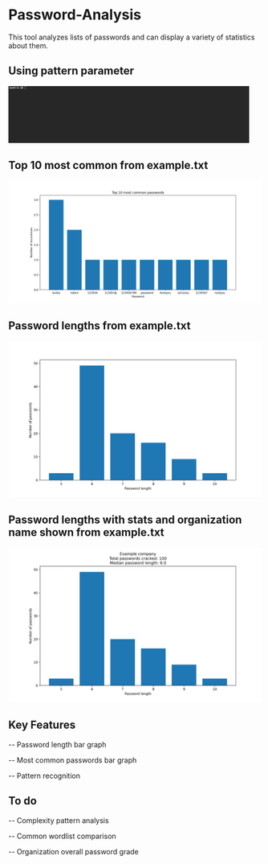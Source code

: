 # Password-Analysis


This tool analyzes lists of passwords and can display a variety of statistics about them.

## Using pattern parameter
![](https://github.com/sc1341/Password-Analysis/blob/main/examples/pattern.gif "Pattern example")

## Top 10 most common from example.txt
![](https://github.com/sc1341/Password-Analysis/blob/main/examples/images/most_common.png "Top 10 most common from example.txt")

## Password lengths from example.txt
![](https://github.com/sc1341/Password-Analysis/blob/main/examples/images/lengths.png "Password lengths graph")

## Password lengths with stats and organization name shown from example.txt
![](https://github.com/sc1341/Password-Analysis/blob/main/examples/images/lengths_with_stats.png "Password lengths graph with statistics shown")


## Key Features

-- Password length bar graph

-- Most common passwords bar graph

-- Pattern recognition


## To do

-- Complexity pattern analysis

-- Common wordlist comparison

-- Organization overall password grade

